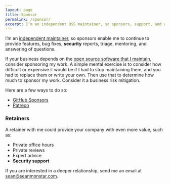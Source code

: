 ```yaml
---
layout: page
title: Sponsor
permalink: /sponsor/
excerpt: I’m an independent OSS maintainer, so sponsors, support, and advising allow me to provide features, bug fixes, security reports, triage, and mentoring.
---
```

I’m an [independent maintainer](/blog/independent-open-source-maintainer), so sponsors enable me to continue to provide features, bug fixes, **security** reports, triage, mentoring, and answering of questions.

If your business depends on the [open source software that I maintain](https://github.com/seanmonstar), consider sponsoring my work. A simple mental exercise is to consider how difficult or expensive it would be if I had to stop maintaining them, and you had to replace them or write your own. Then use that to determine how much to sponsor my work. Consider it a business risk mitigation.

Here are a few ways to do so:

- [GitHub Sponsors](https://github.com/sponsors/seanmonstar)
- [Patreon](https://patreon.com/seanmonstar)

### Retainers

A retainer with me could provide your company with even more value, such as:

- Private office hours
- Private reviews
- Expert advice
- **Security support**

If you are interested in a deeper relationship, send me an email at [sean@seanmonstar.com](mailto:sean@seanmonstar.com).

